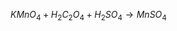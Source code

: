 $KMnO_{4}+H_2C_2O_4+H_2SO_4 \rightarrow MnSO_4$
<!--stackedit_data:
eyJoaXN0b3J5IjpbMTIxNTEzMTk5Ml19
-->
